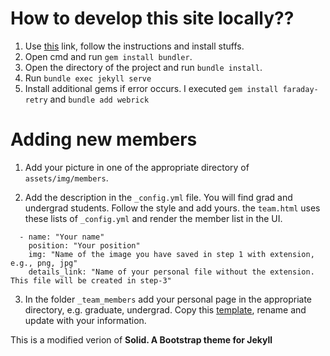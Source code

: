 # How to develop this site locally??

1. Use [this](https://jekyllrb.com/docs/installation/windows/) link, follow the instructions and install stuffs.
2. Open cmd and run `gem install bundler`.
3. Open the directory of the project and run `bundle install`.
4. Run `bundle exec jekyll serve`
5. Install additional gems if error occurs. I executed `gem install faraday-retry` and `bundle add webrick`

# Adding new members
1. Add your picture in one of the appropriate directory of `assets/img/members`.

2. Add the description in the `_config.yml` file. You will find grad and undergrad students. Follow the style and add yours. the `team.html` uses these lists of `_config.yml` and render the member list in the UI. 
  ```
    - name: "Your name"
      position: "Your position"
      img: "Name of the image you have saved in step 1 with extension, e.g., png, jpg"
      details_link: "Name of your personal file without the extension. This file will be created in step-3"
  ```

3. In the folder `_team_members` add your personal page in the appropriate directory, e.g. graduate, undergrad. Copy this [template]("_team_members/template-for-new-member.markdown"), rename and update with your information.

This is a modified verion of **Solid. A Bootstrap theme for Jekyll**


